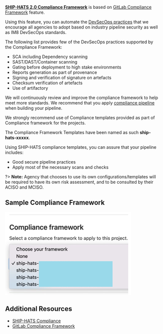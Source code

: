 **[SHIP-HATS 2.0 Compliance Framework](https://sgts.gitlab-dedicated.com/WOG/ship-hats-compliance)** is based on [GitLab Compliance Framework](https://docs.gitlab.com/ee/administration/compliance.html) feature. 

Using this feature, you can automate the [DevSecOps practices](https://docs.developer.tech.gov.sg/docs/devsecops-playbook/) that we encourage all agencies to adopt based on industry pipeline security as well as IM8 DevSecOps standards. 


The following list provides few of the DevSecOps practices supported by the Compliance Framework: 

- SCA including Dependency scanning 
- SAST/DAST/Container scanning
- Gating before deployment to high stake environments
- Reports generation as part of provenance
- Signing and verification of signature on artefacts 
- Checksum verification of artefacts
- Use of artifactory

<!--You have the option to not use the compliance framework but you are highly recommended to do so in order to reap the benefits of practising DevSecOps.-->

We will continuously review and improve the compliance framework to help meet more standards. We recommend that you apply [compliance pipeline](https://sgts.gitlab-dedicated.com/WOG/ship-hats-compliance) when building your pipeline.

We strongly recommend use of Compliance templates provided as part of Compliance framework for the projects.

The Compliance Framework Templates have been named as such **ship-hats-xxxxx**. 

Using SHIP-HATS compliance templates, you can assure that your pipeline includes:
- Good secure pipeline practices 
- Apply most of the necessary scans and checks

?> **Note:** Agency that chooses to use its own configurations/templates will be required to have its own risk assessment, and to be consulted by their ACISO and MCISO.

## Sample Compliance Framework

![Sample Compliance Framework](./images/sample-compliance-framework.png)

<!--

## GitLab Infrastructure as Code (IaC) Scanning

IaC SAST scanning has now been integrated with the Compliance Framework. 

To use this feature, you must **get the latest version v1.0.3** of the [SHIP-HATS Compliance Template](https://sgts.gitlab-dedicated.com/wog/ship-hats-compliance/-/blob/main/README).

**By default, IaC SAST scanning is enabled.** We recommend that you use the default option if you are using GitOps. However, if you need to disable the IAC SAST scanning, you can set the `$IAC_SAST_DISABLED` to `true` in your project's CI/CD variables.

For more information, refer to following resources:

- [SHIP-HATS Compliance FAQ](https://sgts.gitlab-dedicated.com/wog/ship-hats-compliance/-/tree/main#faq)
- [IaC SAST scanning - Choice of tools](https://sgts.gitlab-dedicated.com/wog/ship-hats-compliance/-/tree/main#choice-of-tools)
- [GitLab Infrastructure as Code (IaC) Scanning](https://docs.gitlab.com/ee/user/application_security/iac_scanning/)

-->

## Additional Resources

- [SHIP-HATS Compliance](https://sgts.gitlab-dedicated.com/wog/ship-hats-compliance)
- [GitLab Compliance Framework](https://docs.gitlab.com/ee/administration/compliance.html)